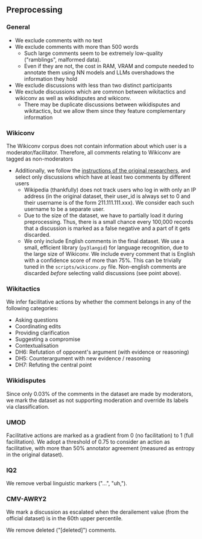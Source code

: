 ## Preprocessing 

### General
- We exclude comments with no text
- We exclude comments with more than 500 words
    - Such large comments seem to be extremely low-quality ("ramblings", malformed data). 
    - Even if they are not, the cost in RAM, VRAM and compute needed to annotate them using NN models and LLMs overshadows the information they hold
- We exclude discussions with less than two distinct participants
- We exclude discussions which are common between wikitactics and wikiconv as well as wikidisputes and wikiconv. 
    - There may be duplicate discussions between wikidisputes and wikitactics, but we allow them since they feature complementary information

### Wikiconv
The Wikiconv corpus does not contain information about which user is a moderator/facilitator. Therefore, all comments relating to Wikiconv are tagged as non-moderators

- Additionally, we follow the [instructions of the original researchers](https://github.com/conversationai/wikidetox/blob/main/wikiconv/README.md), and select only discussions which have at least two comments by different users
    - Wikipedia (thankfully) does not track users who log in with only an IP address (in the original dataset, their user_id is always set to 0 and their username is of the form 211.111.111.xxx). We consider each such username to be a separate user.
    - Due to the size of the dataset, we have to partially load it during preprocessing. Thus, there is a small chance every 100,000 records that a discussion is marked as a false negative and a part of it gets discarded.
    - We only include English comments in the final dataset. We use a small, efficient library (`py3langid`) for language recognition, due to the large size of Wikiconv. We include every comment that is English with a confidence score of more than 75%. This can be trivially tuned in the `scripts/wikiconv.py` file. Non-english comments are discarded *before* selecting valid discussions (see point above).


### Wikitactics
We infer facilitative actions by whether the comment belongs in any of the following categories:
- Asking questions
- Coordinating edits
- Providing clarification
- Suggesting a compromise
- Contextualisation
- DH6: Refutation of opponent's argument (with evidence or reasoning)
- DH5: Counterargument with new evidence / reasoning
- DH7: Refuting the central point


### Wikidisputes
Since only 0.03% of the comments in the dataset are made by moderators, we mark the dataset as not supporting moderation and override its labels via classification.


### UMOD
Facilitative actions are marked as a gradient from 0 (no facilitation) to 1 (full facilitation). We adopt a threshold of 0.75 to consider an action as facilitative, with more than 50% annotator agreement (measured as entropy in the original dataset).

### IQ2
We remove verbal linguistic markers ("...", "uh,").

### CMV-AWRY2
We mark a discussion as escalated when the derailement value (from the official dataset) is in the 60th upper percentile.

We remove deleted ("[deleted]") comments.